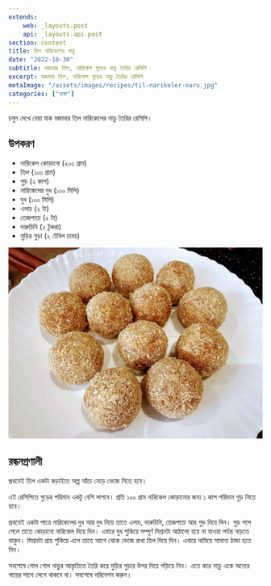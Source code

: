 ```yaml
---
extends:
    web: _layouts.post
    api: _layouts.api.post
section: content
title: তিল নারিকেলের নাড়ু
date: "2022-10-30"
subtitle: মজাদার তিল, নারিকেল গুড়ের নাড়ু তৈরির রেসিপি
excerpt: মজাদার তিল, নারিকেল গুড়ের নাড়ু তৈরির রেসিপি
metaImage: "/assets/images/recipes/til-narikeler-naru.jpg"
categories: ["নাস্তা"]
---
```


চলুন দেখে নেয়া যাক মজাদার তিল নারিকেলের নাড়ু তৈরির রেসিপি।

## উপকরণ

- নারিকেল কোড়ানো (২০০ গ্রাম)
- তিল (১০০ গ্রাম)
- গুড় (২ কাপ)
- নারিকেলের দুধ (১০০ মিলি)
- দুধ (১০০ মিলি)
- এলাচ (২ টা)
- তেজপাতা (২ টা)
- দারুচিনি (২ টুকরা)
- মুড়ির গুড়া (২ টেবিল চামচ)

![তিল নারকেলের নাড়ু](/assets/images/recipes/til-narikeler-naru.jpg)

## রন্ধনপ্রণালী

প্রথমেই তিল একটা কড়াইতে অল্প আঁচে নেড়ে ভেজে নিতে হবে।

এই রেসিপিতে গুড়ের পরিমান একটু বেশি লাগবে। প্রতি ১০০ গ্রাম নারিকেল কোড়ানোর জন্য ১ কাপ পরিমান গুড় নিতে হবে।

প্রথমেই একটা পাত্রে নারিকেলের দুধ আর দুধ নিয়ে তাতে এলাচ, দারুচিনি, তেজপাতা আর গুড় দিয়ে দিন। গুড়
গলে গেলে তাতে কোড়ানো নারিকেল দিয়ে দিন। এবারে দুধ শুকিয়ে সম্পূর্ণ মিশ্রনটা আঠালো হয়ে না যাওয়া পর্যন্ত
নাড়তে থাকুন। মিশ্রনটা প্রায় শুকিয়ে এলে তাতে আগে থেকে ভেজে রাখা তিল দিয়ে দিন। এবারে নামিয়ে সামান্য ঠান্ডা হতে দিন।

সবশেষে গোল গোল নাড়ুর আকৃতিতে তৈরি করে মুড়ির গুড়ার উপর দিয়ে গড়িয়ে নিন। এতে করে নাড়ু একে অন্যের
গায়ের সাথে লেগে থাকবে না। সবশেষে পরিবেশন করুন।